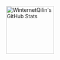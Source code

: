 
<div>
  <img height="130px" src="https://github-readme-stats.vercel.app/api?username=WinternetQilin&hide_title=true&show_icons=true&hide=issues&include_all_commits=true&count_private=true&theme=graywhite&hide_border=true&bg_color=45,ff7979,ffd479,fffc79,73fa79" alt="WinternetQilin's GitHub Stats">
<!--   <img height="130px" src="https://github-readme-stats.vercel.app/api/top-langs?username=WinternetQilin&hide_title=true&layout=compact&theme=graywhite&hide_border=true&bg_color=45,fffc79,73fa79,75f0db" alt="Most Used Languages"> -->
</div>
